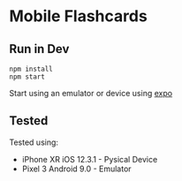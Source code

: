 # Mobile Flashcards

## Run in Dev

```
npm install
npm start
```

Start using an emulator or device using [expo](https://docs.expo.io/versions/v32.0.0/introduction/installation/)

## Tested
Tested using:
- iPhone XR iOS 12.3.1 - Pysical Device
- Pixel 3 Android 9.0 - Emulator
